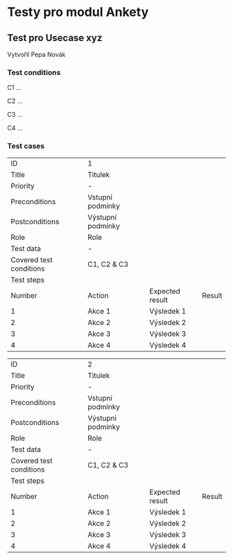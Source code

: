 # Testy pro modul Ankety 


## Test pro Usecase xyz
Vytvořil Pepa Novák

### Test conditions
C1 ... 

C2 ...

C3 ...

C4 ...


### Test cases
|||||
|---|---|---|---|
| ID | 1 |||
| Title | Titulek |||
| Priority | - |||
| Preconditions | Vstupní podmínky |||
| Postconditions | Výstupní podmínky |||
| Role | Role |||
| Test data | - |||
| Covered test conditions | C1, C2 & C3 |||
| Test steps ||||
| Number | Action | Expected result | Result | Comment |
| 1 | Akce 1 | Výsledek 1 |||
| 2 | Akce 2 | Výsledek 2 |||
| 3 | Akce 3 | Výsledek 3 |||
| 4 | Akce 4 | Výsledek 4 |||


|||||
|---|---|---|---|
| ID | 2 |||
| Title | Titulek |||
| Priority | - |||
| Preconditions | Vstupní podmínky |||
| Postconditions | Výstupní podmínky |||
| Role | Role |||
| Test data | - |||
| Covered test conditions | C1, C2 & C3 |||
| Test steps ||||
| Number | Action | Expected result | Result | Comment |
| 1 | Akce 1 | Výsledek 1 |||
| 2 | Akce 2 | Výsledek 2 |||
| 3 | Akce 3 | Výsledek 3 |||
| 4 | Akce 4 | Výsledek 4 |||